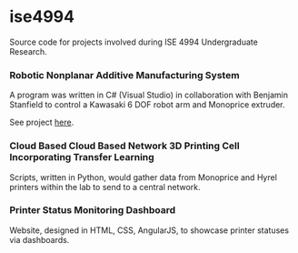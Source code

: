 # ise4994

Source code for projects involved during ISE 4994 Undergraduate Research.

### **Robotic Nonplanar Additive Manufacturing System**
A program was written in C# (Visual Studio) in collaboration with Benjamin Stanfield to control a Kawasaki 6 DOF robot arm and Monoprice extruder.

See project [here](https://www.youtube.com/watch?v=cE1rPOT36SU&ab_channel=GordonQuach).

### **Cloud Based Cloud Based Network 3D Printing Cell Incorporating Transfer Learning**
Scripts, written in Python, would gather data from Monoprice and Hyrel printers within the lab to send to a central network.

### **Printer Status Monitoring Dashboard**
Website, designed in HTML, CSS, AngularJS, to showcase printer statuses via dashboards.

